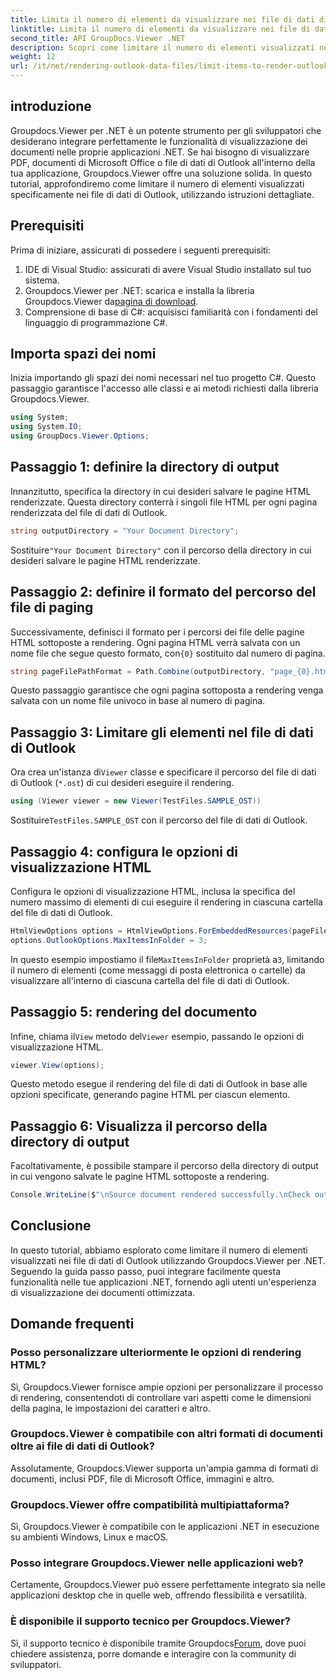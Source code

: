 ```yaml
---
title: Limita il numero di elementi da visualizzare nei file di dati di Outlook
linktitle: Limita il numero di elementi da visualizzare nei file di dati di Outlook
second_title: API GroupDocs.Viewer .NET
description: Scopri come limitare il numero di elementi visualizzati nei file di dati di Outlook utilizzando Groupdocs.Viewer per .NET. Segui la nostra procedura dettagliata per un'integrazione perfetta.
weight: 12
url: /it/net/rendering-outlook-data-files/limit-items-to-render-outlook-data-files/
---
```

## introduzione
Groupdocs.Viewer per .NET è un potente strumento per gli sviluppatori che desiderano integrare perfettamente le funzionalità di visualizzazione dei documenti nelle proprie applicazioni .NET. Se hai bisogno di visualizzare PDF, documenti di Microsoft Office o file di dati di Outlook all'interno della tua applicazione, Groupdocs.Viewer offre una soluzione solida. In questo tutorial, approfondiremo come limitare il numero di elementi visualizzati specificamente nei file di dati di Outlook, utilizzando istruzioni dettagliate.
## Prerequisiti
Prima di iniziare, assicurati di possedere i seguenti prerequisiti:
1. IDE di Visual Studio: assicurati di avere Visual Studio installato sul tuo sistema.
2.  Groupdocs.Viewer per .NET: scarica e installa la libreria Groupdocs.Viewer da[pagina di download](https://releases.groupdocs.com/viewer/net/).
3. Comprensione di base di C#: acquisisci familiarità con i fondamenti del linguaggio di programmazione C#.

## Importa spazi dei nomi
Inizia importando gli spazi dei nomi necessari nel tuo progetto C#. Questo passaggio garantisce l'accesso alle classi e ai metodi richiesti dalla libreria Groupdocs.Viewer.
```csharp
using System;
using System.IO;
using GroupDocs.Viewer.Options;
```
## Passaggio 1: definire la directory di output
Innanzitutto, specifica la directory in cui desideri salvare le pagine HTML renderizzate. Questa directory conterrà i singoli file HTML per ogni pagina renderizzata del file di dati di Outlook.
```csharp
string outputDirectory = "Your Document Directory";
```
 Sostituire`"Your Document Directory"` con il percorso della directory in cui desideri salvare le pagine HTML renderizzate.
## Passaggio 2: definire il formato del percorso del file di paging
 Successivamente, definisci il formato per i percorsi dei file delle pagine HTML sottoposte a rendering. Ogni pagina HTML verrà salvata con un nome file che segue questo formato, con`{0}` sostituito dal numero di pagina.
```csharp
string pageFilePathFormat = Path.Combine(outputDirectory, "page_{0}.html");
```
Questo passaggio garantisce che ogni pagina sottoposta a rendering venga salvata con un nome file univoco in base al numero di pagina.
## Passaggio 3: Limitare gli elementi nel file di dati di Outlook
 Ora crea un'istanza di`Viewer` classe e specificare il percorso del file di dati di Outlook (`*.ost`) di cui desideri eseguire il rendering.
```csharp
using (Viewer viewer = new Viewer(TestFiles.SAMPLE_OST))
```
 Sostituire`TestFiles.SAMPLE_OST` con il percorso del file di dati di Outlook.
## Passaggio 4: configura le opzioni di visualizzazione HTML
Configura le opzioni di visualizzazione HTML, inclusa la specifica del numero massimo di elementi di cui eseguire il rendering in ciascuna cartella del file di dati di Outlook.
```csharp
HtmlViewOptions options = HtmlViewOptions.ForEmbeddedResources(pageFilePathFormat);
options.OutlookOptions.MaxItemsInFolder = 3;
```
 In questo esempio impostiamo il file`MaxItemsInFolder` proprietà a`3`, limitando il numero di elementi (come messaggi di posta elettronica o cartelle) da visualizzare all'interno di ciascuna cartella del file di dati di Outlook.
## Passaggio 5: rendering del documento
 Infine, chiama il`View` metodo del`Viewer` esempio, passando le opzioni di visualizzazione HTML.
```csharp
viewer.View(options);
```
Questo metodo esegue il rendering del file di dati di Outlook in base alle opzioni specificate, generando pagine HTML per ciascun elemento.
## Passaggio 6: Visualizza il percorso della directory di output
Facoltativamente, è possibile stampare il percorso della directory di output in cui vengono salvate le pagine HTML sottoposte a rendering.
```csharp
Console.WriteLine($"\nSource document rendered successfully.\nCheck output in {outputDirectory}.");
```

## Conclusione
In questo tutorial, abbiamo esplorato come limitare il numero di elementi visualizzati nei file di dati di Outlook utilizzando Groupdocs.Viewer per .NET. Seguendo la guida passo passo, puoi integrare facilmente questa funzionalità nelle tue applicazioni .NET, fornendo agli utenti un'esperienza di visualizzazione dei documenti ottimizzata.
## Domande frequenti
### Posso personalizzare ulteriormente le opzioni di rendering HTML?
Sì, Groupdocs.Viewer fornisce ampie opzioni per personalizzare il processo di rendering, consentendoti di controllare vari aspetti come le dimensioni della pagina, le impostazioni dei caratteri e altro.
### Groupdocs.Viewer è compatibile con altri formati di documenti oltre ai file di dati di Outlook?
Assolutamente, Groupdocs.Viewer supporta un'ampia gamma di formati di documenti, inclusi PDF, file di Microsoft Office, immagini e altro.
### Groupdocs.Viewer offre compatibilità multipiattaforma?
Sì, Groupdocs.Viewer è compatibile con le applicazioni .NET in esecuzione su ambienti Windows, Linux e macOS.
### Posso integrare Groupdocs.Viewer nelle applicazioni web?
Certamente, Groupdocs.Viewer può essere perfettamente integrato sia nelle applicazioni desktop che in quelle web, offrendo flessibilità e versatilità.
### È disponibile il supporto tecnico per Groupdocs.Viewer?
 Sì, il supporto tecnico è disponibile tramite Groupdocs[Forum](https://forum.groupdocs.com/c/viewer/9), dove puoi chiedere assistenza, porre domande e interagire con la community di sviluppatori.